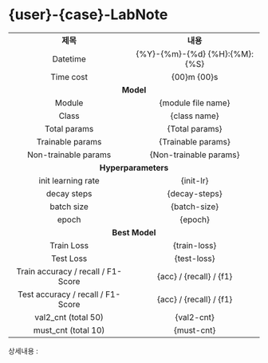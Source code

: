 <h1 id="title">{user}-{case}-LabNote</h1>

<table style="border: 2px; text-align:center;">
  <tr style="font-weight: bold;, font-size: 30px;">
    <td> 제목 </td>
    <td> 내용 </td>
  </tr>
  <tr>
    <td> Datetime </td>
    <td id="date"> {%Y}-{%m}-{%d} {%H}:{%M}:{%S} </td>
  </tr>
  <tr>
    <td> Time cost </td>
    <td id="time-cost"> {00}m {00}s </td>
  </tr>
  <tr>
    <td colspan="2" style="font-weight: bold;, font-size: 30px;"> Model </td>
  </tr>
  <tr>
    <td> Module </td>
    <td id="module"> {module file name} </td>
  </tr>
  <tr>
    <td> Class </td>
    <td id="class"> {class name} </td>
  </tr> 
  <tr>
    <td> Total params </td>
    <td id="total-params"> {Total params} </td>
  </tr> 
  <tr>
    <td> Trainable params </td>
    <td id="trainable-params"> {Trainable params} </td>
  </tr>
  <tr>
    <td> Non-trainable params </td>
    <td id="non-trainable-params"> {Non-trainable params} </td>
  </tr>
  <tr>
    <td colspan="2" style="font-weight: bold;, font-size: 30px;"> Hyperparameters </td>
  </tr>
  <tr>
    <td> init learning rate </td>
    <td id="init-lr"> {init-lr} </td>
  </tr>
  <tr>
    <td> decay steps </td>
    <td id="decay-steps"> {decay-steps} </td>
  </tr>
  <tr>
    <td> batch size </td>
    <td id="batch-size"> {batch-size} </td>
  </tr>
  <tr>
    <td> epoch </td>
    <td id="epoch"> {epoch} </td>
  <tr>
    <td colspan="2" style="font-weight: bold;, font-size: 30px;"> Best Model </td>
  </tr>
  <tr>
    <td> Train Loss </td>
    <td id="train-loss"> {train-loss} </td>
  </tr>
  <tr>
    <td> Test Loss </td>
    <td id="test-loss"> {test-loss} </td>
  </tr>
  <tr>
    <td> Train accuracy / recall / F1-Score </td>
    <td id="train-score"> {acc} / {recall} / {f1} </td>
  </tr>
  <tr>
    <td> Test accuracy / recall / F1-Score </td>
    <td id="test-score"> {acc} / {recall} / {f1} </td>
  </tr>
  <tr>
    <td> val2_cnt (total 50) </td>
    <td id="val2-cnt"> {val2-cnt} </td>
  </tr>
  <tr>
    <td> must_cnt (total 10) </td>
    <td id="must-cnt"> {must-cnt} </td>
  </tr>
</table>



상세내용 : 